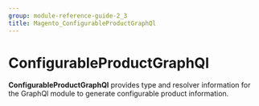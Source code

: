 ```yaml
---
group: module-reference-guide-2_3
title: Magento_ConfigurableProductGraphQl
---
```


# ConfigurableProductGraphQl

**ConfigurableProductGraphQl** provides type and resolver information for the GraphQl module
to generate configurable product information.



